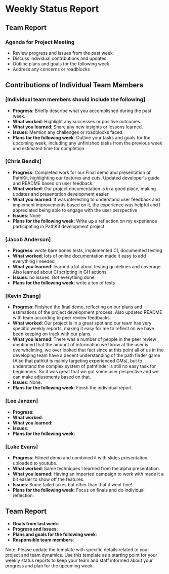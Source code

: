 # Weekly Status Report

## Team Report

### Agenda for Project Meeting

- Review progress and issues from the past week
- Discuss individual contributions and updates
- Outline plans and goals for the following week
- Address any concerns or roadblocks

## Contributions of Individual Team Members

### [Individual team members should include the following]

- **Progress**: Briefly describe what you accomplished during the past week.
- **What worked**: Highlight any successes or positive outcomes.
- **What you learned**: Share any new insights or lessons learned.
- **Issues**: Mention any challenges or roadblocks faced.
- **Plans for the following week**: Outline your tasks and goals for the upcoming week, including any unfinished tasks from the previous week and estimated time for completion.

### [Chris Bendix]

- **Progress**: Completed work for our Final demo and presentation of PathKit, highlighting our features and cuts. Updated developer's guide and README based on user feedback. 
- **What worked**: Our project documentation is in a good place, making updates and presentation development easier
- **What you learned**: It was interesting to understand user feedback and implement improvements based on it, the experience was helpful and I appreciated being able to engage with the user perspective
- **Issues**: None
- **Plans for the following week**: Write up a reflection on my experience participating in PathKit development project

### [Jacob Anderson]

- **Progress**: wrote bare bones tests, implemented CI, documented testing
- **What worked**: lots of online documentation made it easy to add everything I needed
- **What you learned**: learned a lot about testing guidelines and coverage. Also learned about CI scripting in GH actions
- **Issues**: no issues. Got everything done
- **Plans for the following week**: write a ton of tests

### [Kevin Zhang]

- **Progress**: Finished the final demo, reflecting on our plans and estimations of the project development process. Also updated README with team according to peer review feedbacks.
- **What worked**: Our project is in a great spot and our team has very specific weekly reports, making it easy for me to reflect on we have been keeping on track with our plans.
- **What you learned**: There was a number of people in the peer review mentioned that the amount of information we throw at the user is overwhelming, we over looked that fact since at this point all of us in the developing team have a decent understanding of the path finder game (Also that pathkit is mainly targeting experienced GMs), but to understand the complex system of pathfinder is still no easy task for beginnners. So it was great that we got some user pespective and we can make adjustments based on that.
- **Issues**: None.
- **Plans for the following week**: Finish the individual report.

### [Lee Janzen]

- **Progress**:
- **What worked**:
- **What you learned**:
- **Issues**:
- **Plans for the following week**:

### [Luke Evans]

- **Progress**: Filmed demo and combined it with slides presentation, uploaded to youtube.
- **What worked**: Same techniques I learned from the alpha presentation.
- **What you learned**: Having an imported campaign to work with made it a bit easier to show off the features.
- **Issues**: Some failed takes but other than that it went fine!
- **Plans for the following week**: Focus on finals and do individual reflection.

## Team Report

- **Goals from last week**:
- **Progress and issues**:
- **Plans and goals for the following week**:
- **Responsible team members**:

Note: Please update the template with specific details related to your project and team dynamics. Use this template as a starting point for your weekly status reports to keep your team and staff informed about your progress and plan for the upcoming week.
